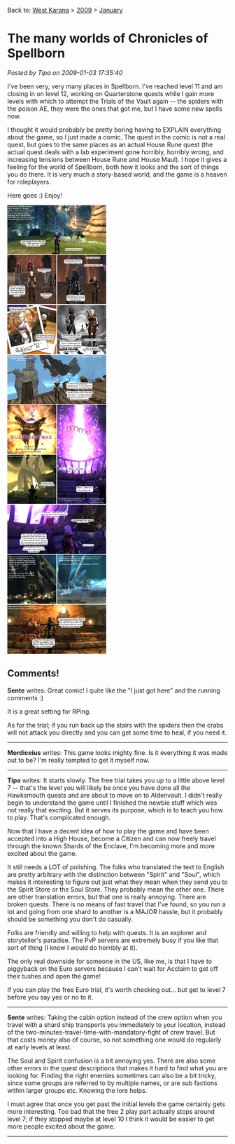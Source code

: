 Back to: [West Karana](/posts/westkarana.md) > [2009](/posts/2009/westkarana.md) > [January](./westkarana.md)
# The many worlds of Chronicles of Spellborn

*Posted by Tipa on 2009-01-03 17:35:40*

I've been very, very many places in Spellborn. I've reached level 11 and am closing in on level 12, working on Quarterstone quests while I gain more levels with which to attempt the Trials of the Vault again -- the spiders with the poison AE, they were the ones that got me, but I have some new spells now.

I thought it would probably be pretty boring having to EXPLAIN everything about the game, so I just made a comic. The quest in the comic is not a real quest, but goes to the same places as an actual House Rune quest (the actual quest deals with a lab experiment gone horribly, horribly wrong, and increasing tensions between House Rune and House Maul). I hope it gives a feeling for the world of Spellborn, both how it looks and the sort of things you do there. It is very much a story-based world, and the game is a heaven for roleplayers.

Here goes :) Enjoy!

![](../../../uploads/2009/01/sbcomic.jpg "sbcomic")

## Comments!

**Sente** writes: Great comic! I quite like the "I just got here" and the running comments :) 

It is a great setting for RPing.

As for the trial; if you run back up the stairs with the spiders then the crabs will not attack you directly and you can get some time to heal, if you need it.

---

**Mordiceius** writes: This game looks mighty fine. Is it everything it was made out to be? I'm really tempted to get it myself now.

---

**Tipa** writes: It starts slowly. The free trial takes you up to a little above level 7 -- that's the level you will likely be once you have done all the Hawksmouth quests and are about to move on to Aldenvault. I didn't really begin to understand the game until I finished the newbie stuff which was not really that exciting. But it serves its purpose, which is to teach you how to play. That's complicated enough.

Now that I have a decent idea of how to play the game and have been accepted into a High House, become a Citizen and can now freely travel through the known Shards of the Enclave, I'm becoming more and more excited about the game.

It still needs a LOT of polishing. The folks who translated the text to English are pretty arbitrary with the distinction between "Spirit" and "Soul", which makes it interesting to figure out just what they mean when they send you to the Spirit Store or the Soul Store. They probably mean the other one. There are other translation errors, but that one is really annoying. There are broken quests. There is no means of fast travel that I've found, so you run a lot and going from one shard to another is a MAJOR hassle, but it probably should be something you don't do casually.

Folks are friendly and willing to help with quests. It is an explorer and storyteller's paradise. The PvP servers are extremely busy if you like that sort of thing (I know I would do horribly at it).

The only real downside for someone in the US, like me, is that I have to piggyback on the Euro servers because I can't wait for Acclaim to get off their tushes and open the game!

If you can play the free Euro trial, it's worth checking out... but get to level 7 before you say yes or no to it.

---

**Sente** writes: Taking the cabin option instead of the crew option when you travel with a shard ship transports you immediately to your location, instead of the two-minutes-travel-time-with-mandatory-fight of crew travel. 
But that costs money also of course, so not something one would do regularly at early levels at least.

The Soul and Spirit confusion is a bit annoying yes. There are also some other errors in the quest descriptions that makes it hard to find what you are looking for. Finding the right enemies sometimes can also be a bit tricky, since some groups are referred to by multiple names, or are sub factions within larger groups etc. Knowing the lore helps. 

I must agree that once you get past the initial levels the game certainly gets more interesting. Too bad that the free 2 play part actually stops around level 7; if they stopped maybe at level 10 I think it would be easier to get more people excited about the game.

---

